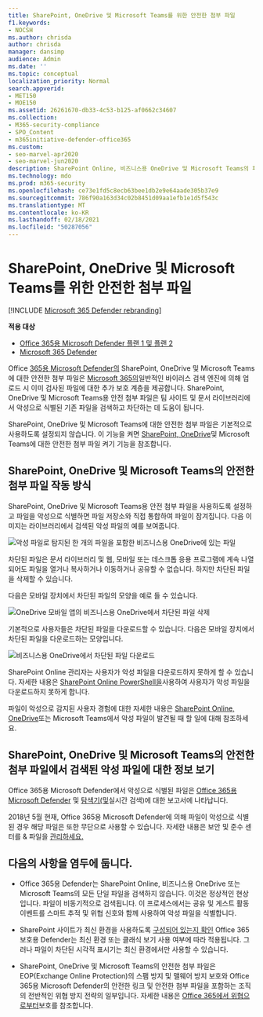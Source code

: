 ```yaml
---
title: SharePoint, OneDrive 및 Microsoft Teams를 위한 안전한 첨부 파일
f1.keywords:
- NOCSH
ms.author: chrisda
author: chrisda
manager: dansimp
audience: Admin
ms.date: ''
ms.topic: conceptual
localization_priority: Normal
search.appverid:
- MET150
- MOE150
ms.assetid: 26261670-db33-4c53-b125-af0662c34607
ms.collection:
- M365-security-compliance
- SPO_Content
- m365initiative-defender-office365
ms.custom:
- seo-marvel-apr2020
- seo-marvel-jun2020
description: SharePoint Online, 비즈니스용 OneDrive 및 Microsoft Teams의 파일에 대한 Microsoft Defender for Office 365에 대해 자세히 알아보습니다.
ms.technology: mdo
ms.prod: m365-security
ms.openlocfilehash: ce73e1fd5c8ecb63bee1db2e9e64aade305b37e9
ms.sourcegitcommit: 786f90a163d34c02b8451d09aa1efb1e1d5f543c
ms.translationtype: MT
ms.contentlocale: ko-KR
ms.lasthandoff: 02/18/2021
ms.locfileid: "50287056"
---
```

# <a name="safe-attachments-for-sharepoint-onedrive-and-microsoft-teams"></a>SharePoint, OneDrive 및 Microsoft Teams를 위한 안전한 첨부 파일

[!INCLUDE [Microsoft 365 Defender rebranding](../includes/microsoft-defender-for-office.md)]

**적용 대상**
- [Office 365용 Microsoft Defender 플랜 1 및 플랜 2](office-365-atp.md)
- [Microsoft 365 Defender](../mtp/microsoft-threat-protection.md)

Office [365용 Microsoft Defender의](office-365-atp.md) SharePoint, OneDrive 및 Microsoft Teams에 대한 안전한 첨부 파일은 [Microsoft 365의](virus-detection-in-spo.md)일반적인 바이러스 검색 엔진에 의해 업로드 시 이미 검사된 파일에 대한 추가 보호 계층을 제공합니다. SharePoint, OneDrive 및 Microsoft Teams용 안전 첨부 파일은 팀 사이트 및 문서 라이브러리에서 악성으로 식별된 기존 파일을 검색하고 차단하는 데 도움이 됩니다.

SharePoint, OneDrive 및 Microsoft Teams에 대한 안전한 첨부 파일은 기본적으로 사용하도록 설정되지 않습니다. 이 기능을 켜면 [SharePoint, OneDrive](turn-on-atp-for-spo-odb-and-teams.md)및 Microsoft Teams에 대한 안전한 첨부 파일 켜기 기능을 참조합니다.

## <a name="how-safe-attachments-for-sharepoint-onedrive-and-microsoft-teams-works"></a>SharePoint, OneDrive 및 Microsoft Teams의 안전한 첨부 파일 작동 방식

SharePoint, OneDrive 및 Microsoft Teams용 안전 첨부 파일을 사용하도록 설정하고 파일을 악성으로 식별하면 파일 저장소와 직접 통합하여 파일이 잠겨집니다. 다음 이미지는 라이브러리에서 검색된 악성 파일의 예를 보여줍니다.

![악성 파일로 탐지된 한 개의 파일을 포함한 비즈니스용 OneDrive에 있는 파일](../../media/2bba71cc-7ad1-4799-8b9d-d56f923db3a7.png)

차단된 파일은 문서 라이브러리 및 웹, 모바일 또는 데스크톱 응용 프로그램에 계속 나열되어도 파일을 열거나 복사하거나 이동하거나 공유할 수 없습니다. 하지만 차단된 파일을 삭제할 수 있습니다.

다음은 모바일 장치에서 차단된 파일의 모양을 예로 들 수 있습니다.

![OneDrive 모바일 앱의 비즈니스용 OneDrive에서 차단된 파일 삭제](../../media/cb1c1705-fd0a-45b8-9a26-c22503011d54.png)

기본적으로 사용자들은 차단된 파일을 다운로드할 수 있습니다. 다음은 모바일 장치에서 차단된 파일을 다운로드하는 모양입니다.

![비즈니스용 OneDrive에서 차단된 파일 다운로드](../../media/be288a82-bdd8-4371-93d8-1783db3b61bc.png)

SharePoint Online 관리자는 사용자가 악성 파일을 다운로드하지 못하게 할 수 있습니다. 자세한 내용은 [SharePoint Online PowerShell을](turn-on-atp-for-spo-odb-and-teams.md#step-2-recommended-use-sharepoint-online-powershell-to-prevent-users-from-downloading-malicious-files)사용하여 사용자가 악성 파일을 다운로드하지 못하게 합니다.

파일이 악성으로 감지된 사용자 경험에 대한 자세한 내용은 [SharePoint Online, OneDrive](https://support.microsoft.com/office/01e902ad-a903-4e0f-b093-1e1ac0c37ad2)또는 Microsoft Teams에서 악성 파일이 발견될 때 할 일에 대해 참조하세요.

## <a name="view-information-about-malicious-files-detected-by-safe-attachments-for-sharepoint-onedrive-and-microsoft-teams"></a>SharePoint, OneDrive 및 Microsoft Teams의 안전한 첨부 파일에서 검색된 악성 파일에 대한 정보 보기

Office 365용 Microsoft Defender에서 악성으로 식별된 파일은 [Office 365용 Microsoft Defender](view-reports-for-atp.md) 및 [탐색기(및](threat-explorer.md)실시간 검색)에 대한 보고서에 나타납니다.

2018년 5월 현재, Office 365용 Microsoft Defender에 의해 파일이 악성으로 식별된 경우 해당 파일은 또한 무단으로 사용할 수 있습니다. 자세한 내용은 보안 및 준수 센터를 & 파일을 [관리하세요.](manage-quarantined-messages-and-files.md#microsoft-defender-for-office-365-only-use-the-security--compliance-center-to-manage-quarantined-files)

## <a name="keep-these-points-in-mind"></a>다음의 사항을 염두에 둡니다.

- Office 365용 Defender는 SharePoint Online, 비즈니스용 OneDrive 또는 Microsoft Teams의 모든 단일 파일을 검색하지 않습니다. 이것은 정상적인 현상입니다. 파일이 비동기적으로 검색됩니다. 이 프로세스에서는 공유 및 게스트 활동 이벤트를 스마트 추적 및 위협 신호와 함께 사용하여 악성 파일을 식별합니다.

- SharePoint 사이트가 최신 환경을 사용하도록 [구성되어 있는지 확인](https://docs.microsoft.com/sharepoint/guide-to-sharepoint-modern-experience) Office 365 보호용 Defender는 최신 환경 또는 클래식 보기 사용 여부에 따라 적용됩니다. 그러나 파일이 차단된 시각적 표시기는 최신 환경에서만 사용할 수 있습니다.

- SharePoint, OneDrive 및 Microsoft Teams의 안전한 첨부 파일은 EOP(Exchange Online Protection)의 스팸 방지 및 맬웨어 방지 보호와 Office 365용 Microsoft Defender의 안전한 링크 및 안전한 첨부 파일을 포함하는 조직의 전반적인 위협 방지 전략의 일부입니다. 자세한 내용은 [Office 365에서 위협으로부터](protect-against-threats.md)보호를 참조합니다.
